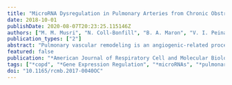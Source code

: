 ```yaml
---
title: "MicroRNA Dysregulation in Pulmonary Arteries from Chronic Obstructive Pulmonary Disease. Relationships with Vascular Remodeling"
date: 2018-10-01
publishDate: 2020-08-07T20:23:25.115146Z
authors: ["M. M. Musri", "N. Coll-Bonfill", "B. A. Maron", "V. I. Peinado", "R. S. Wang", "J. Altirriba", "I. Blanco", "W. M. Oldham", "O. Tura-Ceide", "J. Garcia-Lucio", "B. de la Cruz-Thea", "G. Meister", "J. Loscalzo", "J. A. Barbera"]
publication_types: ["2"]
abstract: "Pulmonary vascular remodeling is an angiogenic-related process involving changes in smooth muscle cell (SMC) homeostasis, which is frequently observed in chronic obstructive pulmonary disease (COPD). MicroRNAs (miRNAs) are small, noncoding RNAs that regulate mRNA expression levels of many genes, leading to the manifestation of cell identity and specific cellular phenotypes. Here, we evaluate the miRNA expression profiles of pulmonary arteries (PAs) of patients with COPD and its relationship with the regulation of SMC phenotypic change. miRNA expression profiles from PAs of 12 patients with COPD, 9 smokers with normal lung function (SK), and 7 nonsmokers (NS) were analyzed using TaqMan Low-Density Arrays. In patients with COPD, expression levels of miR-98, miR-139-5p, miR-146b-5p, and miR-451 were upregulated, as compared with NS. In contrast, miR-197, miR-204, miR-485-3p, and miR-627 were downregulated. miRNA-197 expression correlated with both airflow obstruction and PA intimal enlargement. In an in vitro model of SMC differentiation, miR-197 expression was associated with an SMC contractile phenotype. miR-197 inhibition blocked the acquisition of contractile markers in SMCs and promoted a proliferative/migratory phenotype measured by both cell cycle analysis and wound-healing assay. Using luciferase assays, Western blot, and quantitative PCR, we confirmed that miR-197 targets the transcription factor E2F1. In PAs from patients with COPD, levels of E2F1 were increased as compared with NS. In PAs of patients with COPD, remodeling of the vessel wall is associated with downregulation of miR-197, which regulates SMC phenotype. The effect of miR-197 on PAs might be mediated, at least in part, by the key proproliferative factor, E2F1."
featured: false
publication: "*American Journal of Respiratory Cell and Molecular Biology*"
tags: ["*copd", "*Gene Expression Regulation", "*microRNAs", "*pulmonary artery", "*smooth muscle cell phenotypic switch", "*vascular remodeling", "Aged", "Cell Differentiation/genetics", "Cell Proliferation/genetics", "E2F1 Transcription Factor/metabolism", "Female", "Forced Expiratory Volume", "Gene Regulatory Networks", "Humans", "Male", "MicroRNAs/*genetics/metabolism", "Middle Aged", "Myocytes; Smooth Muscle/metabolism/pathology", "Pulmonary Artery/*metabolism/*physiopathology", "Pulmonary Disease; Chronic Obstructive/*genetics/*physiopathology", "Severity of Illness Index", "Vascular Remodeling/*genetics"]
doi: "10.1165/rcmb.2017-0040OC"
---
```


